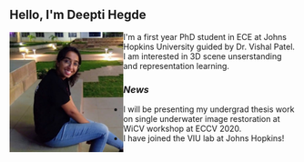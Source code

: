## Hello, I'm Deepti Hegde

<img src="deepti_crop.jpg" alt="drawing" width="200" ALIGN="left" HSPACE=”50” VSPACE=”50” />
I'm a first year PhD student in ECE at Johns Hopkins University guided by Dr. Vishal Patel. I am interested in 3D scene unserstanding and representation learning. 









### *News*

- I will be presenting my undergrad thesis work on single underwater image restoration at WiCV workshop at ECCV 2020.
- I have joined the VIU lab at Johns Hopkins!





